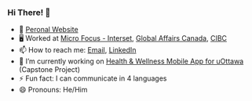 ### Hi There! 👋
- 🔗 [Peronal Website](haardtrivedi.github.io)
- 🖥 Worked at [Micro Focus - Interset](https://www.microfocus.com/en-us/products/arcsight-intelligence/overview), [Global Affairs Canada](https://www.international.gc.ca/global-affairs-affaires-mondiales/home-accueil.aspx?lang=eng), [CIBC](https://www.cibc.com)
- 📫 How to reach me: [Email](trivedi.haard99@gmail.com), [LinkedIn](https://www.linkedin.com/in/haardtrivedi/)
- 🔭 I’m currently working on [Health & Wellness Mobile App for uOttawa](https://github.com/samarwal/Capstone-Wellness) (Capstone Project)
- ⚡ Fun fact: I can communicate in 4 languages
- 😄 Pronouns: He/Him

<!--
**HaardTrivedi/HaardTrivedi** is a ✨ _special_ ✨ repository because its `README.md` (this file) appears on your GitHub profile.

Here are some ideas to get you started:

- 🔭 I’m currently working on ...
- 🌱 I’m currently learning ...
- 👯 I’m looking to collaborate on ...
- 🤔 I’m looking for help with ...
- 💬 Ask me about ...
- 📫 How to reach me: ...
- 😄 Pronouns: ...
- ⚡ Fun fact: ...
-->
